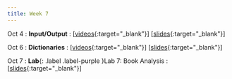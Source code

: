```yaml
---
title: Week 7
---
```


Oct 4
: **Input/Output**
  : \[[videos](https://www.youtube.com/watch?v=O4cvuDXx8yw&list=PLr509y092L2_xEgUjdPCRvYh-bCyzJ6Oi){:target="_blank"}\] \[[slides](https://docs.google.com/presentation/d/1B59wFCjhJusWUbcpQjbti2mN6_jTiMois9yHz6-VBSM/edit?usp=sharing){:target="_blank"}\]
  
Oct 6
: **Dictionaries**
  : \[[videos](https://www.youtube.com/watch?v=gtahfFazyrI&list=PLr509y092L28TN5TjP0WMXipT7catzx5r){:target="_blank"}\] \[[slides](https://docs.google.com/presentation/d/1rpxAgHnxYmmnVXo0akVPwkuMc4C11DwvPTAiWWz8mlM/edit?usp=sharing){:target="_blank"}\]

Oct 7
: **Lab**{: .label .label-purple }Lab 7: Book Analysis
  : \[[slides](https://docs.google.com/presentation/d/1OO2dDkgg-jnORuDu9wpxHz71IdZAfrvO/){:target="_blank"}\]

<!-- 
Sep 4
: **HW**{: .label .label-blue }Released: [HW2: Variables and Types](https://class.mimir.io/assignments/5e7aad41-169d-49e6-a052-1d64ba1fb545) -->

